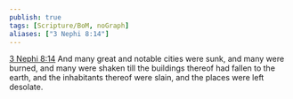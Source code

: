 ```yaml
---
publish: true
tags: [Scripture/BoM, noGraph]
aliases: ["3 Nephi 8:14"]
---
```

[3 Nephi 8:14](https://churchofjesuschrist.org/study/scriptures/bofm/3-ne/8?lang=eng&id=p14#p14) And many great and notable cities were sunk, and many were burned, and many were shaken till the buildings thereof had fallen to the earth, and the inhabitants thereof were slain, and the places were left desolate.
